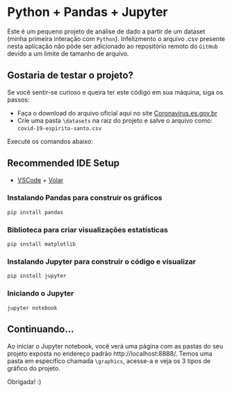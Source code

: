 # Python + Pandas + Jupyter

Este é um pequeno projeto de análise de dado a partir de um dataset (minha primeira interação com `Python`). Infelizmento o arquivo .csv presente nesta aplicação não pôde ser adicionado ao repositório remoto do `GitHub` devido a um limite de tamanho de arquivo.

## Gostaria de testar o projeto?

Se você sentir-se curioso e queira ter este código em sua máquina, siga os passos:

- Faça o download do arquivo oficial aqui no site [Coronavírus.es.gov.br](https://coronavirus.es.gov.br/painel-covid-19-es)
- Crie uma pasta `\datasets` na raiz do projeto e salve o arquivo como: `covid-19-espirito-santo.csv`

Execute os comandos abaixo:

## Recommended IDE Setup

- [VSCode](https://code.visualstudio.com/) + [Volar](https://marketplace.visualstudio.com/items?itemName=johnsoncodehk.volar)

### Instalando Pandas para construir os gráficos
```
pip install pandas
```

### Biblioteca para criar visualizações estatísticas
```
pip install matplotlib
```

### Instalando Jupyter para construir o código e visualizar
```
pip install jupyter
```

### Iniciando o Jupyter
```
jupyter notebook
```

## Continuando...

Ao iniciar o Jupyter notebook, você verá uma página com as pastas do seu projeto exposta no endereço padrão http://localhost:8888/. Temos uma pasta em específico chamada `\graphics`, acesse-a e veja os 3 tipos de gráfico do projeto.

Obrigada! :)
